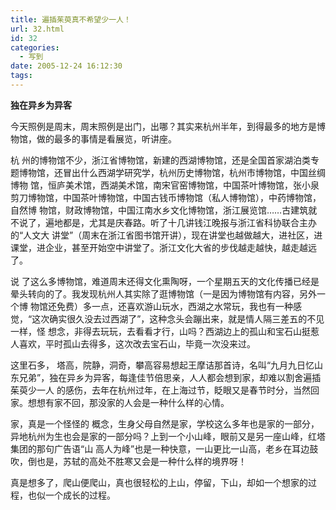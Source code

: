 ```yaml
---
title: 遍插茱萸真不希望少一人！
url: 32.html
id: 32
categories:
  - 写到
date: 2005-12-24 16:12:30
tags:
---
```


**独在异乡为异客**  
  
今天照例是周末，周末照例是出门，出哪？其实来杭州半年，到得最多的地方是博物馆，做的最多的事情是看展览，听讲座。  
  
杭 州的博物馆不少，浙江省博物馆，新建的西湖博物馆，还是全国首家湖泊类专题博物馆，还冒出什么西湖学研究学，杭州历史博物馆，杭州市博物馆，中国丝绸博物 馆，恒庐美术馆，西湖美术馆，南宋官窑博物馆，中国茶叶博物馆，张小泉剪刀博物馆，中国茶叶博物馆，中国古钱币博物馆（私人博物馆），中药博物馆，自然博 物馆，财政博物馆，中国江南水乡文化博物馆，浙江展览馆……古建筑就不说了，遍地都是，尤其是庆春路。听了十几讲钱江晚报与浙江省科协联合主办的“人文大 讲堂”（周末在浙江省图书馆开讲），现在讲堂也越做越大，进社区，进课堂，进企业，甚至开始空中讲堂了。浙江文化大省的步伐越走越快，越走越远了。  
  
说 了这么多博物馆，难道周末还得文化熏陶呀，一个星期五天的文化传播已经是晕头转向的了。我发现杭州人其实除了逛博物馆（一是因为博物馆有内容，另外一个博 物馆还免费）多一点，还喜欢游山玩水，西湖之水常玩，我也有一种感觉，“这次确实很久没去过西湖了”，这种念头会蹦出来，就是情人隔三差五的不见一样，怪 想念，非得去玩玩，去看看才行，山吗？西湖边上的孤山和宝石山挺惹人喜欢，平时孤山去得多，这次改去宝石山，毕竟一次没来过。  
  
这里石多， 塔高，院静，洞奇，攀高容易想起王摩诘那首诗，名叫“九月九日忆山东兄弟”，独在异乡为异客，每逢佳节倍思亲，人人都会想到家，却难以割舍遍插茱萸少一人 的感伤，去年在杭州过年，在上海过节，眨眼又是春节时分，当然回家。想想有家不回，那没家的人会是一种什么样的心情。  
  
家，真是一个怪怪的 概念，生身父母自然是家，学校这么多年也是家的一部分，异地杭州为生也会是家的一部分吗？上到一个小山峰，眼前又是另一座山峰，红塔集团的那句广告语“山 高人为峰”也是一种快意，一山更比一山高，老乡在耳边鼓吹，倒也是，苏轼的高处不胜寒又会是一种什么样的境界呀！  
  
真是想多了，爬山便爬山，真也很轻松的上山，停留，下山，却如一个想家的过程，也似一个成长的过程。